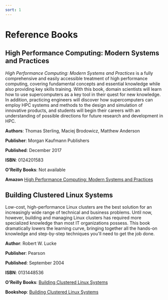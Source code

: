 ```yaml
---
sort: 1
---
```


# Reference Books

## High Performance Computing: Modern Systems and Practices

*High Performance Computing: Modern Systems and Practices* is a fully comprehensive and easily accessible treatment of high performance computing, covering fundamental concepts and essential knowledge while also providing key skills training. With this book, domain scientists will learn how to use supercomputers as a key tool in their quest for new knowledge. In addition, practicing engineers will discover how supercomputers can employ HPC systems and methods to the design and simulation of innovative products, and students will begin their careers with an understanding of possible directions for future research and development in HPC.

**Authors**:
Thomas Sterling, Maciej Brodowicz, Matthew Anderson

**Publisher**:
Morgan Kaufmann Publishers

**Published**:
December 2017

**ISBN**:
0124201583

**O'Reilly Books**: 
Not available

**Amazon**
[High Performance Computing: Modern Systems and Practices](https://www.amazon.com/High-Performance-Computing-Systems-Practices/dp/012420158X)

## Building Clustered Linux Systems

Low-cost, high-performance Linux clusters are the best solution for an increasingly wide range of technical and business problems. Until now, however, building and managing Linux clusters has required more specialized knowledge than most IT organizations possess. This book dramatically lowers the learning curve, bringing together all the hands-on knowledge and step-by-step techniques you'll need to get the job done.

**Author**:
Robert W. Lucke

**Publisher**:
Pearson

**Published**:
September 2004

**ISBN**:
0131448536

**O'Reilly Books**:
[Building Clustered Linux Systems](https://learning.oreilly.com/library/view/building-clustered-linux/0131448536/)

**Bookshop**:
[Building Clustered Linux Systems](https://bookshop.org/books/building-clustered-linux-systems/9780131448537)
